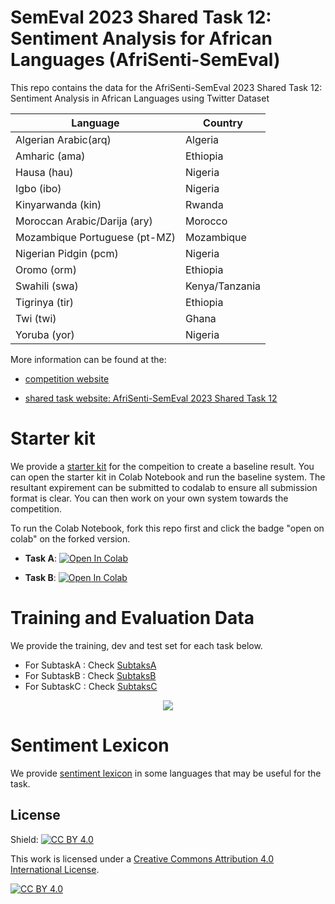 # SemEval 2023 Shared Task 12: Sentiment Analysis for African Languages (AfriSenti-SemEval)


This repo contains the data for the AfriSenti-SemEval 2023 Shared Task 12: Sentiment Analysis in African Languages using Twitter Dataset

<div style="text-align:center;">

| Language             | Country          |
|----------------------|------------------|
| Algerian Arabic(arq)      | Algeria          |
| Amharic (ama)              | Ethiopia         |
| Hausa (hau)                | Nigeria          |
| Igbo (ibo)                 | Nigeria          |
| Kinyarwanda (kin)          | Rwanda           |
| Moroccan Arabic/Darija (ary)| Morocco          |
| Mozambique Portuguese (pt-MZ)| Mozambique       |
| Nigerian Pidgin (pcm)     | Nigeria          |
| Oromo (orm)               | Ethiopia         |
| Swahili   (swa)           | Kenya/Tanzania   |
| Tigrinya  (tir)           | Ethiopia         |
| Twi (twi)                  | Ghana            |
| Yoruba (yor)              | Nigeria          |


</div>



More information can be found at the:

- [competition website](https://codalab.lisn.upsaclay.fr/competitions/7320)

- [shared task website: AfriSenti-SemEval 2023 Shared Task 12](https://afrisenti-semeval.github.io)

# Starter kit

We provide a [starter kit](https://github.com/afrisenti-semeval/afrisent-semeval-2023/tree/main/starter_kit) for the compeition to create a baseline result. You can open the starter kit in Colab Notebook and run the baseline system. The resultant expirement can be submitted to codalab to ensure all submission format is clear. You can then work on your own system towards the competition. 

To run the Colab Notebook, fork this repo first and click the badge "open on colab" on the forked version. 


- **Task A**: <a target="_blank" href="https://colab.research.google.com/github/afrisenti-semeval/afrisent-semeval-2023/blob/main/AfriSenti_SemEval_2023_Starter_Notebook_Task_A.ipynb">
  <img src="https://colab.research.google.com/assets/colab-badge.svg" alt="Open In Colab"/>
</a>

- **Task B**: <a target="_blank" href="https://colab.research.google.com/github/afrisenti-semeval/afrisent-semeval-2023/blob/main/AfriSenti_SemEval_2023_Starter_Notebook_Task_B.ipynb">
  <img src="https://colab.research.google.com/assets/colab-badge.svg" alt="Open In Colab"/>
</a>

# Training and Evaluation Data

We provide the training, dev and test set for each task below. 


- For SubtaskA : Check [SubtaksA](https://github.com/afrisenti-semeval/afrisent-semeval-2023/tree/main/SubtaskA)
- For SubtaskB : Check [SubtaksB](https://github.com/afrisenti-semeval/afrisent-semeval-2023/tree/main/SubtaskB)
- For SubtaskC : Check [SubtaksC](https://github.com/afrisenti-semeval/afrisent-semeval-2023/tree/main/SubtaskC)


<p align="center">
<img align="center" src="https://raw.githubusercontent.com/afrisenti-semeval/afrisent-semeval-2023/main/afrisenti_languages.png"/>
</p>


# Sentiment Lexicon

We provide [sentiment lexicon](https://github.com/afrisenti-semeval/afrisent-semeval-2023/tree/main/sentiment_lexicon) in some languages that may be useful for the task. 

## License

Shield: [![CC BY 4.0][cc-by-shield]][cc-by]

This work is licensed under a
[Creative Commons Attribution 4.0 International License][cc-by].

[![CC BY 4.0][cc-by-image]][cc-by]

[cc-by]: http://creativecommons.org/licenses/by/4.0/
[cc-by-image]: https://i.creativecommons.org/l/by/4.0/88x31.png
[cc-by-shield]: https://img.shields.io/badge/License-CC%20BY%204.0-lightgrey.svg

